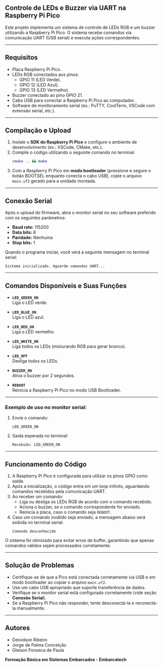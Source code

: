 ## Controle de LEDs e Buzzer via UART na Raspberry Pi Pico

Este projeto implementa um sistema de controle de LEDs RGB e um buzzer utilizando a Raspberry Pi Pico. O sistema recebe comandos via comunicação UART (USB serial) e executa ações correspondentes.

---

## Requisitos

- Placa Raspberry Pi Pico.
- LEDs RGB conectados aos pinos:
  - GPIO 11 (LED Verde).
  - GPIO 12 (LED Azul).
  - GPIO 13 (LED Vermelho).
- Buzzer conectado ao pino GPIO 21.
- Cabo USB para conectar a Raspberry Pi Pico ao computador.
- Software de monitoramento serial (ex.: PuTTY, CoolTerm, VSCode com extensão serial, etc.).

---

## Compilação e Upload

1. Instale o **SDK do Raspberry Pi Pico** e configure o ambiente de desenvolvimento (ex.: VSCode, CMake, etc.).
2. Compile o código utilizando o seguinte comando no terminal:
   ```bash
   cmake .. && make
   ```
3. Com a Raspberry Pi Pico em **modo bootloader** (pressione e segure o botão BOOTSEL enquanto conecta o cabo USB), copie o arquivo `main.uf2` gerado para a unidade montada.

---

## Conexão Serial

Após o upload do firmware, abra o monitor serial no seu software preferido com os seguintes parâmetros:

- **Baud rate:** 115200  
- **Data bits:** 8  
- **Paridade:** Nenhuma  
- **Stop bits:** 1  

Quando o programa iniciar, você verá a seguinte mensagem no terminal serial:

```
Sistema inicializado. Aguarde comandos UART...
```

---

## Comandos Disponíveis e Suas Funções

- **`LED_GREEN_ON`**  
  Liga o LED verde.

- **`LED_BLUE_ON`**  
  Liga o LED azul.

- **`LED_RED_ON`**  
  Liga o LED vermelho.

- **`LED_WHITE_ON`**  
  Liga todos os LEDs (misturando RGB para gerar branco).

- **`LED_OFF`**  
  Desliga todos os LEDs.

- **`BUZZER_ON`**  
  Ativa o buzzer por 2 segundos.

- **`REBOOT`**  
  Reinicia a Raspberry Pi Pico no modo USB Bootloader.

---

### Exemplo de uso no monitor serial:
1. Envie o comando:
   ```
   LED_GREEN_ON
   ```
2. Saída esperada no terminal:
   ```
   Recebido: LED_GREEN_ON
   ```

---

## Funcionamento do Código

1. A Raspberry Pi Pico é configurada para utilizar os pinos GPIO como saída.
2. Após a inicialização, o código entra em um loop infinito, aguardando comandos recebidos pela comunicação UART.
3. Ao receber um comando:
   - Liga ou desliga os LEDs RGB de acordo com o comando recebido.
   - Aciona o buzzer, se o comando correspondente for enviado.
   - Reinicia a placa, caso o comando seja `REBOOT`.
4. Caso um comando inválido seja enviado, a mensagem abaixo será exibida no terminal serial:
   ```
   Comando desconhecido
   ```

O sistema foi otimizado para evitar erros de buffer, garantindo que apenas comandos válidos sejam processados corretamente.

---

## Solução de Problemas

- Certifique-se de que a Pico está conectada corretamente via USB e em modo bootloader ao copiar o arquivo `main.uf2`.
- Use um cabo USB apropriado que suporte transferência de dados.
- Verifique se o monitor serial está configurado corretamente (vide seção **Conexão Serial**).
- Se a Raspberry Pi Pico não responder, tente desconectá-la e reconectá-la manualmente.

---

## Autores

- Deividson Ribeiro
- Jorge de Palma Conceição
- Gleison Fonseca de Paula

**Formação Básica em Sistemas Embarcados - Embarcatech**
